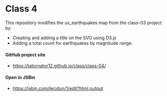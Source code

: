 # Class 4

This repository modifies the us_earthquakes map from the class-03 project by:
* Creating and adding a title on the SVG using D3.js
* Adding a total count for earthquakes by magnitude range.

#### GitHub project site

* <https://tatornator12.github.io/class/class-04/>

#### Open in JSBin

* <https://jsbin.com/lecidun/1/edit?html,output>
